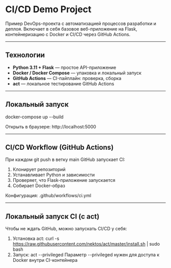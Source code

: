 #  CI/CD Demo Project 
Пример DevOps-проекта с автоматизацией процессов разработки и деплоя. 
Включает в себя базовое веб-приложение на Flask, контейнеризацию с Docker и CI/CD через GitHub Actions. 

--- 

## Технологии 
- **Python 3.11 + Flask** — простое API-приложение 
- **Docker / Docker Compose** — упаковка и локальный запуск 
- **GitHub Actions** — CI-пайплайн: проверка, сборка 
- **act** — локальное тестирование GitHub Actions 

---

## Локальный запуск

docker-compose up --build

Открыть в браузере: http://localhost:5000

---

## CI/CD Workflow (GitHub Actions)

При каждом git push в ветку main GitHub запускает CI:
1. Клонирует репозиторий
2. Устанавливает Python и зависимости
3. Проверяет, что Flask-приложение запускается
4. Собирает Docker-образ

Конфигурация: .github/workflows/ci.yml

---

## Локальный запуск CI (с act)

Чтобы не ждать GitHub, можно запускать CI/CD у себя:

1. Установка act:
curl -s https://raw.githubusercontent.com/nektos/act/master/install.sh | sudo bash
2. Запуск:
act --privileged
Параметр --privileged нужен для доступа к Docker внутри CI-контейнера
